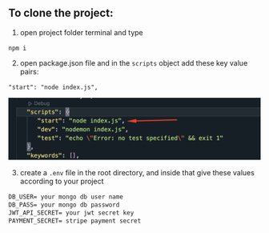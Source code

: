 ## To clone the project:

1. open project folder terminal and type

```
npm i
```

2. open package.json file and in the `scripts` object add these key value pairs:

```
"start": "node index.js",
```

![alt text](image.png)

3. create a `.env` file in the root directory, and inside that give these values according to your project

```
DB_USER= your mongo db user name
DB_PASS= your mongo db password
JWT_API_SECRET= your jwt secret key
PAYMENT_SECRET= stripe payment secret
```
